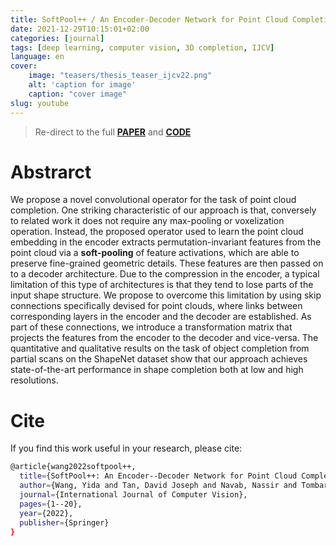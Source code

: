 ```yaml
---
title: SoftPool++ / An Encoder-Decoder Network for Point Cloud Completion
date: 2021-12-29T10:15:01+02:00
categories: [journal]
tags: [deep learning, computer vision, 3D completion, IJCV]
language: en
cover:
    image: "teasers/thesis_teaser_ijcv22.png"
    alt: 'caption for image'
    caption: "cover image"
slug: youtube
---
```

> Re-direct to the full [**PAPER**](https://link.springer.com/article/10.1007/s11263-022-01588-7) and [**CODE**]()

# Abstrarct

We propose a novel convolutional operator for the task of point cloud completion. One striking characteristic of our approach is that, conversely to related work it does not require any max-pooling or voxelization operation. Instead, the proposed operator used to learn the point cloud embedding in the encoder extracts permutation-invariant features from the point cloud via a **soft-pooling** of feature activations, which are able to preserve fine-grained geometric details. These features are then passed on to a decoder architecture. Due to the compression in the encoder, a typical limitation of this type of architectures is that they tend to lose parts of the input shape structure. We propose to overcome this limitation by using skip connections specifically devised for point clouds, where links between corresponding layers in the encoder and the decoder are established. As part of these connections, we introduce a transformation matrix that projects the features from the encoder to the decoder and vice-versa. The quantitative and qualitative results on the task of object completion from partial scans on the ShapeNet dataset show that our approach achieves state-of-the-art performance in shape completion both at low and high resolutions.

# Cite

If you find this work useful in your research, please cite:

```bash
@article{wang2022softpool++,
  title={SoftPool++: An Encoder--Decoder Network for Point Cloud Completion},
  author={Wang, Yida and Tan, David Joseph and Navab, Nassir and Tombari, Federico},
  journal={International Journal of Computer Vision},
  pages={1--20},
  year={2022},
  publisher={Springer}
}
```
